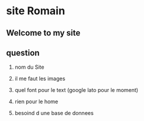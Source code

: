 # site Romain

## Welcome to my site

## question

1) nom du Site

2) il me faut les images

3) quel font pour le text (google lato pour le moment)

4) rien pour le home

5) besoind d une base de donnees
